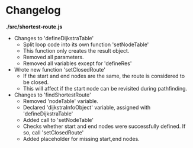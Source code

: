 # Changelog

**./src/shortest-route.js**
* Changes to 'defineDijkstraTable'
	* Split loop code into its own function 'setNodeTable'
	* This function only creates the result object.
	* Removed all parameters.
	* Removed all variables except for 'defineRes'
* Wrote new function 'setClosedRoute'
	* If the start and end nodes are the same, the route is considered to be closed.
	* This will affect if the start node can be revisited during pathfinding.
* Changes to 'findShortestRoute'
	* Removed 'nodeTable' variable.
	* Declared 'dijkstraInfoObject' variable, assigned with 'defineDijkstraTable'
	* Added call to 'setNodeTable'
	* Checks whether start and end nodes were successfully defined. If so, call 'setClosedRoute'
	* Added placeholder for missing start,end nodes.